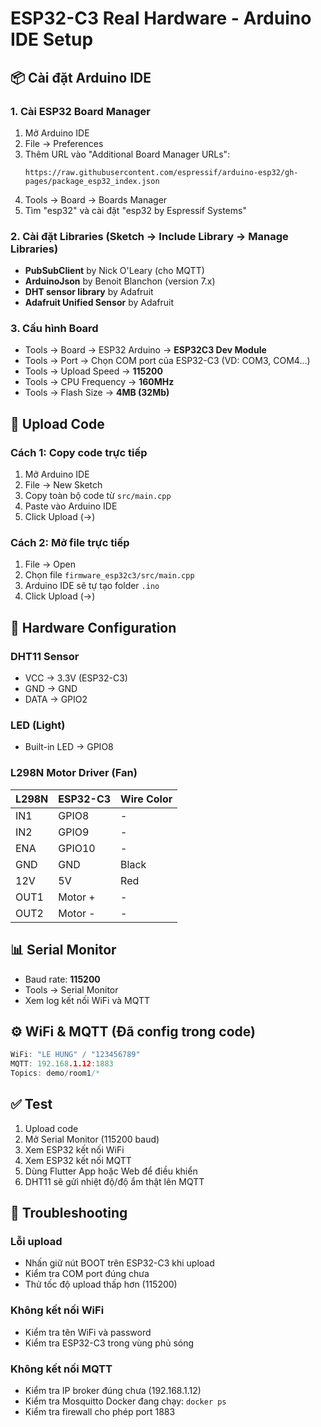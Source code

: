 # ESP32-C3 Real Hardware - Arduino IDE Setup

## 📦 Cài đặt Arduino IDE

### 1. Cài ESP32 Board Manager

1. Mở Arduino IDE
2. File → Preferences
3. Thêm URL vào "Additional Board Manager URLs":
   ```
   https://raw.githubusercontent.com/espressif/arduino-esp32/gh-pages/package_esp32_index.json
   ```
4. Tools → Board → Boards Manager
5. Tìm "esp32" và cài đặt "esp32 by Espressif Systems"

### 2. Cài đặt Libraries (Sketch → Include Library → Manage Libraries)

- **PubSubClient** by Nick O'Leary (cho MQTT)
- **ArduinoJson** by Benoit Blanchon (version 7.x)
- **DHT sensor library** by Adafruit
- **Adafruit Unified Sensor** by Adafruit

### 3. Cấu hình Board

- Tools → Board → ESP32 Arduino → **ESP32C3 Dev Module**
- Tools → Port → Chọn COM port của ESP32-C3 (VD: COM3, COM4...)
- Tools → Upload Speed → **115200**
- Tools → CPU Frequency → **160MHz**
- Tools → Flash Size → **4MB (32Mb)**

## 📂 Upload Code

### Cách 1: Copy code trực tiếp

1. Mở Arduino IDE
2. File → New Sketch
3. Copy toàn bộ code từ `src/main.cpp`
4. Paste vào Arduino IDE
5. Click Upload (→)

### Cách 2: Mở file trực tiếp

1. File → Open
2. Chọn file `firmware_esp32c3/src/main.cpp`
3. Arduino IDE sẽ tự tạo folder `.ino`
4. Click Upload (→)

## 🔧 Hardware Configuration

### DHT11 Sensor

- VCC → 3.3V (ESP32-C3)
- GND → GND
- DATA → GPIO2

### LED (Light)

- Built-in LED → GPIO8

### L298N Motor Driver (Fan)

| L298N | ESP32-C3 | Wire Color |
| ----- | -------- | ---------- |
| IN1   | GPIO8    | -          |
| IN2   | GPIO9    | -          |
| ENA   | GPIO10   | -          |
| GND   | GND      | Black      |
| 12V   | 5V       | Red        |
| OUT1  | Motor +  | -          |
| OUT2  | Motor -  | -          |

## 📊 Serial Monitor

- Baud rate: **115200**
- Tools → Serial Monitor
- Xem log kết nối WiFi và MQTT

## ⚙️ WiFi & MQTT (Đã config trong code)

```cpp
WiFi: "LE HUNG" / "123456789"
MQTT: 192.168.1.12:1883
Topics: demo/room1/*
```

## ✅ Test

1. Upload code
2. Mở Serial Monitor (115200 baud)
3. Xem ESP32 kết nối WiFi
4. Xem ESP32 kết nối MQTT
5. Dùng Flutter App hoặc Web để điều khiển
6. DHT11 sẽ gửi nhiệt độ/độ ẩm thật lên MQTT

## 🚨 Troubleshooting

### Lỗi upload

- Nhấn giữ nút BOOT trên ESP32-C3 khi upload
- Kiểm tra COM port đúng chưa
- Thử tốc độ upload thấp hơn (115200)

### Không kết nối WiFi

- Kiểm tra tên WiFi và password
- Kiểm tra ESP32-C3 trong vùng phủ sóng

### Không kết nối MQTT

- Kiểm tra IP broker đúng chưa (192.168.1.12)
- Kiểm tra Mosquitto Docker đang chạy: `docker ps`
- Kiểm tra firewall cho phép port 1883
